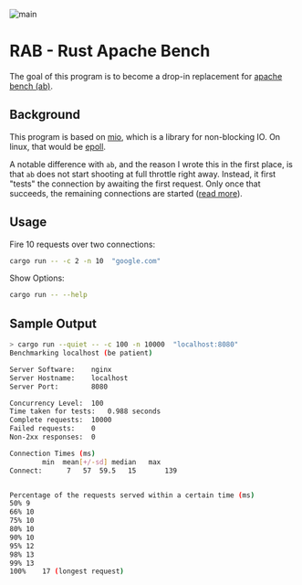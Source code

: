 ![main](https://github.com/rethab/rab/actions/workflows/rust.yml/badge.svg)


# RAB - Rust Apache Bench

The goal of this program is to become a drop-in replacement for [apache bench (ab)](https://en.wikipedia.org/wiki/ApacheBench).

## Background
This program is based on [mio](https://docs.rs/mio), which is a library for non-blocking IO.
On linux, that would be [epoll](https://man7.org/linux/man-pages/man7/epoll.7.html).

A notable difference with `ab`, and the reason I wrote this in the first place, is that `ab` does not start shooting at full throttle right away.
Instead, it first "tests" the connection by awaiting the first request. Only once that succeeds, the remaining connections are started ([read more](https://mail-archives.apache.org/mod_mbox/httpd-users/202103.mbox/browser)).

## Usage
Fire 10 requests over two connections:

```bash
cargo run -- -c 2 -n 10  "google.com"
```

Show Options:

```bash
cargo run -- --help
```

## Sample Output
```bash
> cargo run --quiet -- -c 100 -n 10000  "localhost:8080"
Benchmarking localhost (be patient)

Server Software:	nginx
Server Hostname:	localhost
Server Port:		8080

Concurrency Level:	100
Time taken for tests:	0.988 seconds
Complete requests:	10000
Failed requests:	0
Non-2xx responses:	0

Connection Times (ms)
		min  mean[+/-sd] median   max
Connect:	  7   57  59.5   15       139


Percentage of the requests served within a certain time (ms)
50%	9
66%	10
75%	10
80%	10
90%	10
95%	12
98%	13
99%	13
100%	17 (longest request)
```
